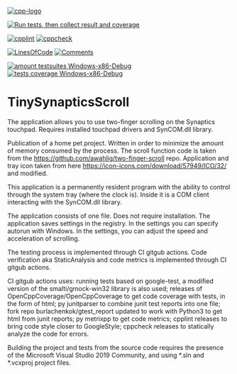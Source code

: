 [![cpp-logo](https://img.shields.io/badge/C++v14-Solutions-blue.svg?style=flat&logo=c%2B%2B)](
https://en.wikipedia.org/wiki/C++
)

[![Run tests, then collect result and coverage](https://github.com/Alex0vSky/turbo-octo-adventure/actions/workflows/TestsResultAndCoverage.yml/badge.svg)](https://github.com/Alex0vSky/turbo-octo-adventure/actions/workflows/TestsResultAndCoverage.yml)

[![cpplint](https://gist.githubusercontent.com/Alex0vSky/2af621bdd237231125e907ea81b1f8a8/raw/GoogleStyle_cpplint.svg)](
https://Alex0vSky.github.io/sturdy-octo-disco/cpplint.xml
)
[![cppcheck](https://gist.githubusercontent.com/Alex0vSky/2af621bdd237231125e907ea81b1f8a8/raw/StaticAnalysis_cppcheck.svg)](
https://Alex0vSky.github.io/sturdy-octo-disco/cppcheck.xml
)

[![LinesOfСode](
https://gist.githubusercontent.com/Alex0vSky/2af621bdd237231125e907ea81b1f8a8/raw/Metrixpp-LinesOfСode.svg
)](
https://Alex0vSky.github.io/sturdy-octo-disco/metrixpp.txt
)
[![Comments](
https://gist.githubusercontent.com/Alex0vSky/2af621bdd237231125e907ea81b1f8a8/raw/Metrixpp-Comments.svg
)](
https://Alex0vSky.github.io/sturdy-octo-disco/metrixpp.txt
)

[![amount testsuites Windows-x86-Debug](
https://gist.githubusercontent.com/Alex0vSky/2af621bdd237231125e907ea81b1f8a8/raw/GoogleTest-testsuites-Windows-x86-Debug.svg
)](
https://Alex0vSky.github.io/sturdy-octo-disco/GoogleTestCombinedOutput/GoogleTestCombinedOutput.html
)
[![tests coverage Windows-x86-Debug](
https://gist.githubusercontent.com/Alex0vSky/2af621bdd237231125e907ea81b1f8a8/raw/TestsCoverage-Occ-Windows-x86-Debug.svg
)](
https://Alex0vSky.github.io/sturdy-octo-disco/HtmlReportOcc/index.html
)

# TinySynapticsScroll
The application allows you to use two-finger scrolling on the Synaptics touchpad.
Requires installed touchpad drivers and SynCOM.dll library.

Publication of a home pet project.
Written in order to minimize the amount of memory consumed by the process.
The scroll function code is taken from the https://github.com/awahlig/two-finger-scroll repo.
Application and tray icon taken from here https://icon-icons.com/download/57949/ICO/32/ and modified.

This application is a permanently resident program with the ability to control through the system tray (where the clock is).
Inside it is a COM client interacting with the SynCOM.dll library.


The application consists of one file. Does not require installation. The application saves settings in the registry. 
In the settings you can specify autorun with Windows.
In the settings, you can adjust the speed and acceleration of scrolling.

The testing process is implemented through CI gitgub actions.
Code verification aka StaticAnalysis and code metrics is implemented through CI gitgub actions.

CI gitgub actions uses:
running tests based on google-test, a modified version of the smalti/gmock-win32 library is also used;
releases of OpenCppCoverage/OpenCppCoverage to get code coverage with tests, in the form of html;
py junitparser to combine junit test reports into one file;
fork repo burlachenkok/gtest_report updated to work with Python3 to get html from junit reports;
py metrixpp to get code metrics;
cpplint releases to bring code style closer to GoogleStyle;
cppcheck releases to statically analyze the code for errors.

Building the project and tests from the source code requires the presence of the Microsoft Visual Studio 2019 Community, and using *.sln and *.vcxproj project files.
